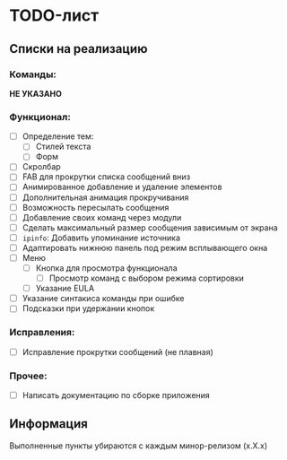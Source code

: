 # TODO-лист

## Списки на реализацию

### Команды:

__НЕ УКАЗАНО__

### Функционал:

- [ ] Определение тем:
  - [ ] Стилей текста
  - [ ] Форм
- [ ] Скролбар
- [ ] FAB для прокрутки списка сообщений вниз
- [ ] Анимированное добавление и удаление элементов
- [ ] Дополнительная анимация прокручивания
- [ ] Возможность пересылать сообщения
- [ ] Добавление своих команд через модули
- [ ] Сделать максимальный размер сообщения зависимым от экрана
- [ ] `ipinfo`: Добавить упоминание источника
- [ ] Адаптировать нижнюю панель под режим всплывающего окна
- [ ] Меню
  - [ ] Кнопка для просмотра функционала
    - [ ] Просмотр команд с выбором режима сортировки
  - [ ] Указание EULA
- [ ] Указание синтакиса команды при ошибке
- [ ] Подсказки при удержании кнопок

### Исправления:

- [ ] Исправление прокрутки сообщений (не плавная)

### Прочее:

- [ ] Написать документацию по сборке приложения

## Информация

Выполненные пункты убираются с каждым минор-релизом (x.X.x)